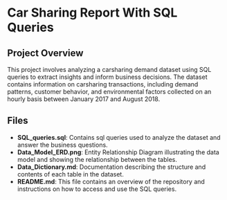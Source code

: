 # Car Sharing Report With SQL Queries
## Project Overview
This project involves analyzing a carsharing demand dataset using SQL queries to extract insights and inform business decisions. The dataset contains information on carsharing transactions, including demand patterns, customer behavior, and environmental factors collected on an hourly basis between January 2017 and August 2018.
## Files
- **SQL_queries.sql**: Contains sql queries used to analyze the dataset and answer the business questions.
- **Data_Model_ERD.png**: Entity Relationship Diagram illustrating the data model and showing the relationship between the tables.
- **Data_Dictionary.md**: Documentation describing the structure and contents of each table in the dataset.
- **README.md**: This file contains an overview of the repository and instructions on how to access and use the SQL queries.






